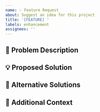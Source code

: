 ```yaml
---
name: 💡 Feature Request
about: Suggest an idea for this project
title: '[FEATURE] '
labels: enhancement
assignees: ''
---
```


## 💭 Problem Description
<!-- A clear and concise description of what the problem is -->

## 💡 Proposed Solution
<!-- A clear and concise description of what you want to happen -->

## 🔄 Alternative Solutions
<!-- A clear and concise description of any alternative solutions you've considered -->

## 📝 Additional Context
<!-- Add any other context or screenshots about the feature request here -->
